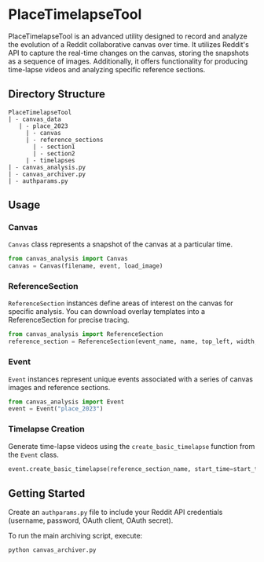 # PlaceTimelapseTool

PlaceTimelapseTool is an advanced utility designed to record and analyze the evolution of a Reddit collaborative canvas over time. It utilizes Reddit's API to capture the real-time changes on the canvas, storing the snapshots as a sequence of images. Additionally, it offers functionality for producing time-lapse videos and analyzing specific reference sections.

## Directory Structure

```
PlaceTimelapseTool
| - canvas_data
   | - place_2023
     | - canvas
     | - reference_sections
       | - section1
       | - section2
     | - timelapses
| - canvas_analysis.py
| - canvas_archiver.py
| - authparams.py
```

## Usage

### Canvas

`Canvas` class represents a snapshot of the canvas at a particular time. 

```python
from canvas_analysis import Canvas
canvas = Canvas(filename, event, load_image)
```

### ReferenceSection

`ReferenceSection` instances define areas of interest on the canvas for specific analysis. You can download overlay templates into a ReferenceSection for precise tracing.

```python
from canvas_analysis import ReferenceSection
reference_section = ReferenceSection(event_name, name, top_left, width, height, correct_image)
```

### Event

`Event` instances represent unique events associated with a series of canvas images and reference sections.

```python
from canvas_analysis import Event
event = Event("place_2023")
```

### Timelapse Creation

Generate time-lapse videos using the `create_basic_timelapse` function from the `Event` class.

```python
event.create_basic_timelapse(reference_section_name, start_time=start_time, end_time=end_time)
```

## Getting Started

Create an `authparams.py` file to include your Reddit API credentials (username, password, OAuth client, OAuth secret).

To run the main archiving script, execute:

```
python canvas_archiver.py
```
